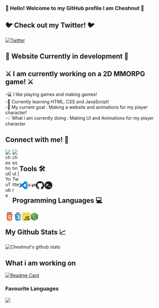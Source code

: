 ### 🙂 Hello! Welcome to my GitHub profile I am Cheshnut 👋

## 🐦 Check out my Twitter! 🐦
[![Twitter](https://media.discordapp.net/attachments/876737908990677035/905032833947557938/unknown.png)](https://twitter.com/cheshnutisepic)
## 🚧 Website Currently in development 🚧




## ⚔️ I am currently working on a 2D MMORPG game! ⚔️

-💻 I like playing games and making games!
<br />
-🌱 Currently learning HTML, CSS and JavaScript!
<br />
-🥅 My current goal : Making a website and animations for my player character!
<br />
-💡 What i am currently doing : Making UI and Animations for my player character
<br />

## Connect with me! 🙂
[<img align="left" alt="cheshnut| YouTube" width="22px" src="https://cdn.jsdelivr.net/npm/simple-icons@v3/icons/youtube.svg" />](https://www.youtube.com/channel/UC5tnMjmVJpiugXXJ3X8OwIw) [<img align="left" alt="cheshnut | Twitter" width="22px" src="https://cdn.jsdelivr.net/npm/simple-icons@v3/icons/twitter.svg" />](https://twitter.com/cheshnutisepic)

<br />

## Tools 🛠️

<img align="left" alt="Visual Studio Code" width="26px" src="https://raw.githubusercontent.com/github/explore/80688e429a7d4ef2fca1e82350fe8e3517d3494d/topics/visual-studio-code/visual-studio-code.png" />
<img align="left" alt="Git" width="26px" src="https://raw.githubusercontent.com/github/explore/80688e429a7d4ef2fca1e82350fe8e3517d3494d/topics/git/git.png" />
<img align="left" alt="GitHub" width="26px" src="https://raw.githubusercontent.com/github/explore/78df643247d429f6cc873026c0622819ad797942/topics/github/github.png" />
<img align="left" alt="Terminal" width="26px" src="https://raw.githubusercontent.com/github/explore/80688e429a7d4ef2fca1e82350fe8e3517d3494d/topics/terminal/terminal.png" />
<br />

## Programming Languages 💻

<img align="left" alt="HTML5" width="26px" src="https://raw.githubusercontent.com/github/explore/80688e429a7d4ef2fca1e82350fe8e3517d3494d/topics/html/html.png" />
<img align="left" alt="CSS3" width="26px" src="https://raw.githubusercontent.com/github/explore/80688e429a7d4ef2fca1e82350fe8e3517d3494d/topics/css/css.png" />
<img align="left" alt="JavaScript" width="26px" src="https://raw.githubusercontent.com/github/explore/80688e429a7d4ef2fca1e82350fe8e3517d3494d/topics/javascript/javascript.png" />
<img align="left" alt="Node.js" width="26px" src="https://raw.githubusercontent.com/github/explore/80688e429a7d4ef2fca1e82350fe8e3517d3494d/topics/nodejs/nodejs.png" />
<br />

## My Github Stats 📈
![Cheshnut's github stats](https://github-readme-stats.vercel.app/api?username=cheshnut)

## What i am working on
[![Readme Card](https://github-readme-stats.vercel.app/api/pin/?username=cheshnut&repo=Smart-Parking-Website&show_owner=True&theme=tokyonight)](https://github.com/FiddleFiggleHorn/Website)

### Favourite Languages
<a href="https://github.com/Cheshnut/cheshnut">
  <img align="center" src="https://github-readme-stats.vercel.app/api/top-langs/?username=Thepetapixl&hide=jupyter%20notebook,CSS&title_color=70a5fd&text_color=38bdae&icon_color=bf91f3&bg_color=1a1b27" />
</a>

